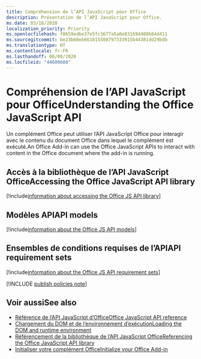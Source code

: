 ```yaml
---
title: Compréhension de l’API JavaScript pour Office
description: Présentation de l’API JavaScript pour Office.
ms.date: 03/18/2020
localization_priority: Priority
ms.openlocfilehash: f8659edbe37e5fc3677a5a0e83169d488b84d411
ms.sourcegitcommit: be23b68eb661015508797333915b44381dd29bdb
ms.translationtype: HT
ms.contentlocale: fr-FR
ms.lasthandoff: 06/08/2020
ms.locfileid: "44609688"
---
```

# <a name="understanding-the-office-javascript-api"></a><span data-ttu-id="253c0-103">Compréhension de l’API JavaScript pour Office</span><span class="sxs-lookup"><span data-stu-id="253c0-103">Understanding the Office JavaScript API</span></span>

<span data-ttu-id="253c0-104">Un complément Office peut utiliser l’API JavaScript Office pour interagir avec le contenu du document Office dans lequel le complément est exécuté.</span><span class="sxs-lookup"><span data-stu-id="253c0-104">An Office Add-in can use the Office JavaScript APIs to interact with content in the Office document where the add-in is running.</span></span>

## <a name="accessing-the-office-javascript-api-library"></a><span data-ttu-id="253c0-105">Accès à la bibliothèque de l’API JavaScript Office</span><span class="sxs-lookup"><span data-stu-id="253c0-105">Accessing the Office JavaScript API library</span></span>

[!include[information about accessing the Office JS API library](../includes/office-js-access-library.md)]

## <a name="api-models"></a><span data-ttu-id="253c0-106">Modèles API</span><span class="sxs-lookup"><span data-stu-id="253c0-106">API models</span></span>

[!include[information about the Office JS API models](../includes/office-js-api-models.md)]

## <a name="api-requirement-sets"></a><span data-ttu-id="253c0-107">Ensembles de conditions requises de l’API</span><span class="sxs-lookup"><span data-stu-id="253c0-107">API requirement sets</span></span>

[!include[information about the Office JS API requirement sets](../includes/office-js-requirement-sets.md)]

[!INCLUDE [publish policies note](../includes/note-publish-policies.md)]

## <a name="see-also"></a><span data-ttu-id="253c0-108">Voir aussi</span><span class="sxs-lookup"><span data-stu-id="253c0-108">See also</span></span>

- [<span data-ttu-id="253c0-109">Référence de l’API JavaScript d’Office</span><span class="sxs-lookup"><span data-stu-id="253c0-109">Office JavaScript API reference</span></span>](../reference/javascript-api-for-office.md)
- [<span data-ttu-id="253c0-110">Chargement du DOM et de l’environnement d’exécution</span><span class="sxs-lookup"><span data-stu-id="253c0-110">Loading the DOM and runtime environment</span></span>](loading-the-dom-and-runtime-environment.md)
- [<span data-ttu-id="253c0-111">Référencement de la bibliothèque de l’API JavaScript Office</span><span class="sxs-lookup"><span data-stu-id="253c0-111">Referencing the Office JavaScript API library</span></span>](referencing-the-javascript-api-for-office-library-from-its-cdn.md)
- [<span data-ttu-id="253c0-112">Initialiser votre complément Office</span><span class="sxs-lookup"><span data-stu-id="253c0-112">Initialize your Office Add-in</span></span>](initialize-add-in.md)
